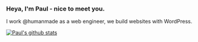 ### Heya, I'm Paul - nice to meet you.

I work @humanmade as a web engineer, we build websites with WordPress.

[![Paul's github stats](https://github-readme-stats.vercel.app/api?username=pdewouters)](https://github.com/pdewouters/github-readme-stats)
